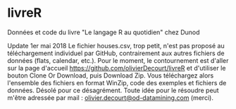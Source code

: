 # livreR
Données et code du livre "Le langage R au quotidien" chez Dunod

Update 1er mai 2018
Le fichier houses.csv, trop petit, n'est pas proposé au téléchargement individuel par GitHub, contrairement aux autres fichiers de données (flats, calendar, etc.). Pour le moment, le contournement est d'aller sur la page d'accueil https://github.com/olivierDecourt/livreR et d'utiliser le bouton Clone Or Download, puis Download Zip. Vous téléchargez alors l'ensemble des fichiers en format WinZip, code des exemples et fichiers de données.
Désolé pour ce désagrément. Toute idée pour le résoudre peut m'être adressée par mail : olivier.decourt@od-datamining.com (merci).
